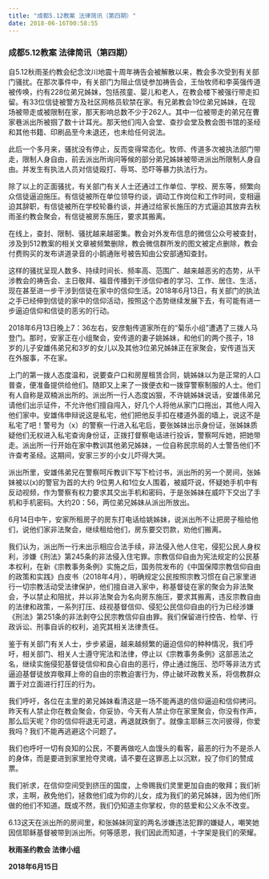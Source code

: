 ```yaml
---
title: "成都5.12教案 法律简讯（第四期）"
date: 2018-06-16T00:58:55
---
```




### 成都5.12教案 法律简讯（第四期）


 自5.12秋雨圣约教会纪念汶川地震十周年祷告会被解散以来，教会多次受到有关部门骚扰。在那次事件中，有关部门为阻止信徒参加祷告会，王怡牧师和李英强传道被传唤，约有228位弟兄姊妹，包括孩童、婴儿和老人，在教会楼下被强行带走扣留。有33位信徒被警方及社区网格员软禁在家。有兄弟教会19位弟兄姊妹，在现场被带走或被限制在家，那天影响总数不少于262人。其中一位被带走的弟兄在曹家巷派出所被掴了数十计耳光。那天他们闯入会堂、查抄会堂及教会图书馆的圣经和其他书籍、印刷品至今未退还，也未给任何说法。



  此后一个多月来，骚扰没有停止，反而变得常态化。牧师、传道多次被执法部门带走，限制人身自由，前去派出所询问等候的部分弟兄姊妹被带进派出所限制人身自由。并发生有执法人员对信徒殴打、辱骂、恐吓等暴力执法行为。



  除了以上的正面骚扰，有关部门有关人士还通过工作单位、学校、房东等，频繁向众信徒逼迫施压。有信徒被所在单位领导约谈，调动工作岗位和工作时间，变相逼迫其辞职，有信徒被所在学校轮番约谈，并通过给家长施压的方式逼迫其放弃去秋雨圣约教会聚会，有信徒被房东施压，要求其搬离。



  在线上，查封、限制、骚扰越来越密集。教会对外发布信息的微信公众号被查封，涉及到512教案的相关文章被频繁删除，教会微信群所发的图文被定点删除，教会付费购买的发布讲道录音的小鹅通账号被告知由公安部通知查封。



  这样的骚扰呈现人数多、持续时间长、频率高、范围广、越来越恶劣的态势，从干涉教会的祷告会、主日敬拜、福音传播到干涉信仰者的学习、工作、居住、生活，现在甚至进一步干涉到信徒在家中的信仰生活。2018年6月13日，有关部门的执法之手已经伸到信徒的家中的信仰活动，按照这个态势继续发展下去，有可能有进一步逼迫信仰和信徒的恶劣的行动。



  2018年6月13日晚上7：36左右，安彦魁传道家所在的“菊乐小组”遭遇了三拨人马登门。那时，安家正在小组聚会，安传道的妻子姚姊妹，和他们的两个孩子，18岁的儿子安雄伟弟兄和3岁的女儿以及其他3位弟兄姊妹正在家聚会，安传道当天在外服事，不在家。



  上门的第一拨人态度温和，说要查户口和房屋租赁合同，姚姊妹以为是正常的人口普查，便准备提供给他们。随即又上来了一拨便衣和一拨穿警察制服的人士。他们有人自称是双楠派出所的。派出所一行人态度凶狠，不许姚姊妹说话，安雄伟弟兄请他们出示证件，不允许他们擅自闯入，好几个人将他从家门口拖出，其他人闯入他们家中。安雄伟申辩说这是私宅，他们把他反手扣在楼道外面的墙上，说这不是私宅了吧！警号为（x）的警察一行进入私宅后，要张姊妹出示身份证，张姊妹质疑他们无权进入私宅查询身份证，正拨打督察电话进行投诉，警察呵斥她，把她带走。派出所一行开始在家中教训其他弟兄姊妹，一位自称民宗局的人士警告他们不许查考圣经。这期间，安家三岁的小女儿吓得大哭。



  派出所里，安雄伟弟兄在警察呵斥教训下写下检讨书，派出所的另一个房间，张姊妹被以(x)的警官为首的大约 9位男人和1位女人围着，被威吓说，怀疑她手机中有反动视频，作为警察有权力要求其交出手机和密码，于是张姊妹在威吓下交出了手机和手机密码。大约20：56，两位弟兄姊妹从派出所放出。



  6月14日中午，安家所租房子的房东打电话给姚姊妹，说派出所不让把房子租给他们，说他们家非法聚会，继续租给他们，房东要交罚款，劝他们搬离。



  我们认为，派出所一行未出示相应合法手续，非法侵入他人住宅，侵犯公民人身权利，涉嫌《刑法》第245条的非法侵入住宅罪。宗教信仰自由为宪法规定的公民基本权利，在新《宗教事务条例》实施之后，国务院发布的《中国保障宗教信仰自由的政策和实践》白皮书（2018年4月），明确规定公民按照宗教习惯在自己家里进行一切宗教活动受法律保护，他们擅自进入家中，称基督徒在家的聚会为非法聚会，予以禁止和阻扰，并以非法聚会为名向房东施压，要求其搬离，违反宗教自由的法律和政策，一系列打压、歧视基督信仰、侵犯公民信仰自由的行为已经涉嫌《刑法》第251条的非法剥夺公民宗教信仰自由罪。我们保留进行控告、检举、行政诉讼、刑事自诉的权利，追究其相关法律责任。



  鉴于有关部门有关人士，步步紧逼，越来越频繁的逼迫信仰的种种情况，我们呼吁，相关部门、相关人士遵守宪法和法律，停止以《宗教事务条例》这部恶法之名，继续实施侵犯基督徒信仰和良心自由的恶行，停止通过施压、恐吓等非法方式逼迫基督徒放弃敬拜上帝的自由的宗教迫害行为，停止破坏政教关系，将信教群众置于对立面进行打压的行为。



  我们呼吁，各位在主里的弟兄姊妹看清这是一场不能再退的信仰逼迫和信仰拷问。昨天有人禁止你在教会聚会，你妥协，今天有人禁止你在家里聚会，你没有作声，那么后天呢？你的信仰将退无可退，再退就跌倒了。就像主耶稣三次问彼得，你爱我吗？我们不能再逃避这个问题了。



  我们也呼吁一切有良知的公民，不要再做吃人血馒头的看客，最恶的行为不是杀人的身体，而是要进到家里抢夺灵魂，请不要在这罪恶上以沉默，投了你们的赞成票。



  我们祈求，在信仰空间受到挤压的国度，上帝赐我们灵里更加自由的敬拜；我们祈求，主啊，赦免他们，拯救他们成为你的儿女，成为我们的弟兄姊妹，因为他们所做的他们不知道。既或不然，我们仍知道主你掌权，你的慈爱和公义永不改变。



  6.13这天在派出所的房间里，和张姊妹同室的两名涉嫌违法犯罪的嫌疑人，嘲笑她因信耶稣基督被带到派出所。何等感恩，我们因此而知道，十字架是我们的荣耀。


**秋雨圣约教会 法律小组**


 **2018年6月15日**



